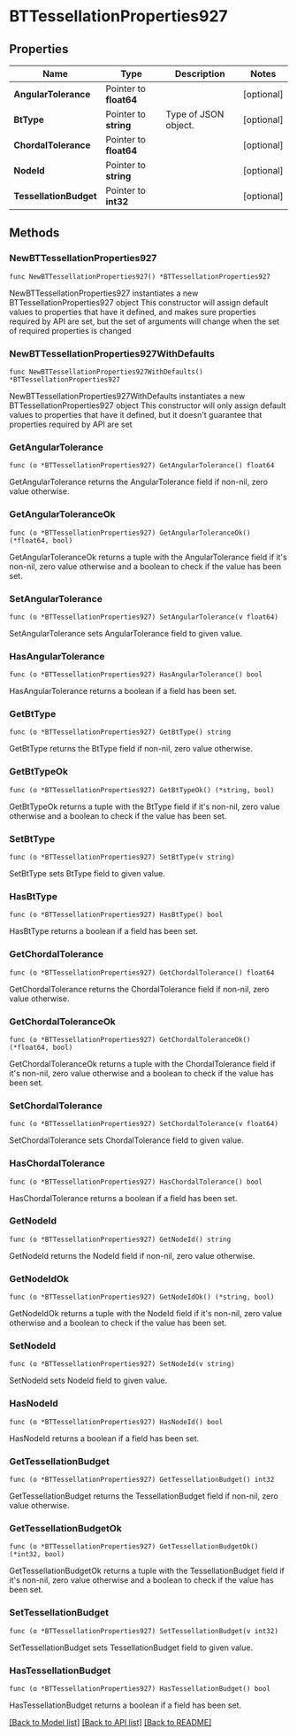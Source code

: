 # BTTessellationProperties927

## Properties

Name | Type | Description | Notes
------------ | ------------- | ------------- | -------------
**AngularTolerance** | Pointer to **float64** |  | [optional] 
**BtType** | Pointer to **string** | Type of JSON object. | [optional] 
**ChordalTolerance** | Pointer to **float64** |  | [optional] 
**NodeId** | Pointer to **string** |  | [optional] 
**TessellationBudget** | Pointer to **int32** |  | [optional] 

## Methods

### NewBTTessellationProperties927

`func NewBTTessellationProperties927() *BTTessellationProperties927`

NewBTTessellationProperties927 instantiates a new BTTessellationProperties927 object
This constructor will assign default values to properties that have it defined,
and makes sure properties required by API are set, but the set of arguments
will change when the set of required properties is changed

### NewBTTessellationProperties927WithDefaults

`func NewBTTessellationProperties927WithDefaults() *BTTessellationProperties927`

NewBTTessellationProperties927WithDefaults instantiates a new BTTessellationProperties927 object
This constructor will only assign default values to properties that have it defined,
but it doesn't guarantee that properties required by API are set

### GetAngularTolerance

`func (o *BTTessellationProperties927) GetAngularTolerance() float64`

GetAngularTolerance returns the AngularTolerance field if non-nil, zero value otherwise.

### GetAngularToleranceOk

`func (o *BTTessellationProperties927) GetAngularToleranceOk() (*float64, bool)`

GetAngularToleranceOk returns a tuple with the AngularTolerance field if it's non-nil, zero value otherwise
and a boolean to check if the value has been set.

### SetAngularTolerance

`func (o *BTTessellationProperties927) SetAngularTolerance(v float64)`

SetAngularTolerance sets AngularTolerance field to given value.

### HasAngularTolerance

`func (o *BTTessellationProperties927) HasAngularTolerance() bool`

HasAngularTolerance returns a boolean if a field has been set.

### GetBtType

`func (o *BTTessellationProperties927) GetBtType() string`

GetBtType returns the BtType field if non-nil, zero value otherwise.

### GetBtTypeOk

`func (o *BTTessellationProperties927) GetBtTypeOk() (*string, bool)`

GetBtTypeOk returns a tuple with the BtType field if it's non-nil, zero value otherwise
and a boolean to check if the value has been set.

### SetBtType

`func (o *BTTessellationProperties927) SetBtType(v string)`

SetBtType sets BtType field to given value.

### HasBtType

`func (o *BTTessellationProperties927) HasBtType() bool`

HasBtType returns a boolean if a field has been set.

### GetChordalTolerance

`func (o *BTTessellationProperties927) GetChordalTolerance() float64`

GetChordalTolerance returns the ChordalTolerance field if non-nil, zero value otherwise.

### GetChordalToleranceOk

`func (o *BTTessellationProperties927) GetChordalToleranceOk() (*float64, bool)`

GetChordalToleranceOk returns a tuple with the ChordalTolerance field if it's non-nil, zero value otherwise
and a boolean to check if the value has been set.

### SetChordalTolerance

`func (o *BTTessellationProperties927) SetChordalTolerance(v float64)`

SetChordalTolerance sets ChordalTolerance field to given value.

### HasChordalTolerance

`func (o *BTTessellationProperties927) HasChordalTolerance() bool`

HasChordalTolerance returns a boolean if a field has been set.

### GetNodeId

`func (o *BTTessellationProperties927) GetNodeId() string`

GetNodeId returns the NodeId field if non-nil, zero value otherwise.

### GetNodeIdOk

`func (o *BTTessellationProperties927) GetNodeIdOk() (*string, bool)`

GetNodeIdOk returns a tuple with the NodeId field if it's non-nil, zero value otherwise
and a boolean to check if the value has been set.

### SetNodeId

`func (o *BTTessellationProperties927) SetNodeId(v string)`

SetNodeId sets NodeId field to given value.

### HasNodeId

`func (o *BTTessellationProperties927) HasNodeId() bool`

HasNodeId returns a boolean if a field has been set.

### GetTessellationBudget

`func (o *BTTessellationProperties927) GetTessellationBudget() int32`

GetTessellationBudget returns the TessellationBudget field if non-nil, zero value otherwise.

### GetTessellationBudgetOk

`func (o *BTTessellationProperties927) GetTessellationBudgetOk() (*int32, bool)`

GetTessellationBudgetOk returns a tuple with the TessellationBudget field if it's non-nil, zero value otherwise
and a boolean to check if the value has been set.

### SetTessellationBudget

`func (o *BTTessellationProperties927) SetTessellationBudget(v int32)`

SetTessellationBudget sets TessellationBudget field to given value.

### HasTessellationBudget

`func (o *BTTessellationProperties927) HasTessellationBudget() bool`

HasTessellationBudget returns a boolean if a field has been set.


[[Back to Model list]](../README.md#documentation-for-models) [[Back to API list]](../README.md#documentation-for-api-endpoints) [[Back to README]](../README.md)


